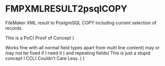 # FMPXMLRESULT2psqlCOPY
FileMaker XML result to PostgreSQL COPY including current selection of records.

This is a PoC( Proof of Concept )

Works fine with all normal field types apart from multi line content( may or may not be fixed if I need it ) and repeating fields( This is just a stupid concept I CCL( Couldn't Care Less. ) )
